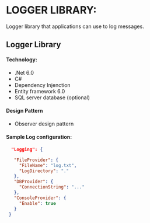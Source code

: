 # LOGGER LIBRARY:
Logger library that applications can use to log messages. 

## Logger Library

 #### Technology:
* .Net 6.0
* C#
* Dependency Injenction
* Entity framework 6.0
* SQL server database (optional)

 #### Design Pattern
* Observer design pattern

 #### Sample Log configuration:
```json
  "Logging": {

   "FileProvider": {
     "FileName": "log.txt",
     "LogDirectory": "."
   },
   "DBProvider": {
     "ConnectionString": "..."
   },
   "ConsoleProvider": {
     "Enable": true
   }
 }
```

